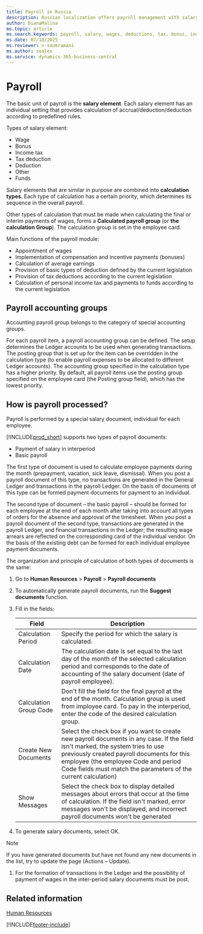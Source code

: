 ```yaml
---
title: Payroll in Russia
description: Russian localization offers payroll management with salary calculation, deductions, tax processing, and compliance with local regulations.
author: DianaMalina
ms.topic: article
ms.search.keywords: payroll, salary, wages, deductions, tax, bonus, income tax, tax deduction, Russia
ms.date: 07/18/2025
ms.reviewer: v-soumramani
ms.author: soalex
ms.service: dynamics-365-business-central
---
```


# Payroll

The basic unit of payroll is the **salary element**. Each salary element has an individual setting that provides calculation of accrual/deduction/deduction according to predefined rules.

Types of salary element:

- Wage
- Bonus
- Income tax
- Tax deduction
- Deduction
- Other
- Funds

Salary elements that are similar in purpose are combined into **calculation types**. Each type of calculation has a certain priority, which determines its sequence in the overall payroll.

Other types of calculation that must be made when calculating the final or interim payments of wages, forms a **Calculated payroll group** (or **the calculation Group**). The calculation group is set in the employee card.

Main functions of the payroll module:

- Appointment of wages
- Implementation of compensation and incentive payments (bonuses)
- Calculation of average earnings
- Provision of basic types of deduction defined by the current legislation
- Provision of tax deductions according to the current legislation
- Calculation of personal income tax and payments to funds according to the current legislation

## Payroll accounting groups

Accounting payroll group belongs to the category of special accounting groups.

For each payroll item, a payroll accounting group can be defined. The setup  determines the Ledger accounts to be used when generating transactions. The posting group that is set up for the item can be overridden in the calculation type (to enable payroll expenses to be allocated to different Ledger accounts). The accounting group specified in the calculation type has a higher priority. By default, all payroll items use the posting group specified on the employee card (the Posting group field), which has the lowest priority.

## How is payroll processed?

Payroll is performed by a special salary document, individual for each employee.

[!INCLUDE[prod_short](../../includes/prod_short.md)] supports two types of payroll documents:

- Payment of salary in interperiod
- Basic payroll

The first type of document is used to calculate employee payments during the month (prepayment, vacation, sick leave, dismissal). When you post a payroll document of this type, no transactions are generated in the General Ledger and transactions in the payroll Ledger. On the basis of documents of this type can be formed payment documents for payment to an individual.

The second type of document – the basic payroll – should be formed for each employee at the end of each month after taking into account all types of orders for the absence and approval of the timesheet. When you post a payroll document of the second type, transactions are generated in the payroll Ledger, and financial transactions in the Ledger; the resulting wage arrears are reflected on the corresponding card of the individual vendor. On the basis of the existing debt can be formed for each individual employee payment documents.

The organization and principle of calculation of both types of documents is the same:

1. Go to **Human Resources** > **Payroll** > **Payroll documents**
1. To automatically generate payroll documents, run the **Suggest documents** function.
1. Fill in the fields:

   | Field | Description |
   |--|--|
   | Calculation Period | Specify the period for which the salary is calculated. |
   | Calculation Date | The calculation date is set equal to the last day of the month of the selected calculation period and corresponds to the date of accounting of the salary document (date of payroll employee). |
   | Calculation Group Code | Don't fill the field for the final payroll at the end of the month. Calculation group is used from imployee card. To pay in the interperiod, enter the code of the desired calculation group. |
   | Create New Documents | Select the check box if you want to create new payroll documents in any case. If the field isn't marked, the system tries to use previously created payroll documents for this employee (the employee Code and period Code fields must match the parameters of the current calculation) |
   | Show Messages | Select the check box to display detailed messages about errors that occur at the time of calculation. If the field isn't marked, error messages won't be displayed, and incorrect payroll documents won't be generated |

1. To generate salary documents, select OK.

  > [!NOTE]
  > If you have generated documents but have not found any new documents in the list, try to update the page (Actions – Update).

1. For the formation of transactions in the Ledger and the possibility of payment of wages in the inter-period salary documents must be post.

## Related information

[Human Resources](Human-Resources.md)  

[!INCLUDE[footer-include](../../includes/footer-banner.md)]

